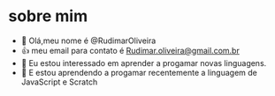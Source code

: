 # sobre mim
- 👋 Olá,meu nome é @RudimarOliveira
- 👍 meu email para contato é Rudimar.oliveira@gmail.com.br
- 👀 Eu estou interessado em aprender a progamar novas linguagens.
- 🌱 E estou aprendendo a progamar recentemente a linguagem de JavaScript e Scratch
